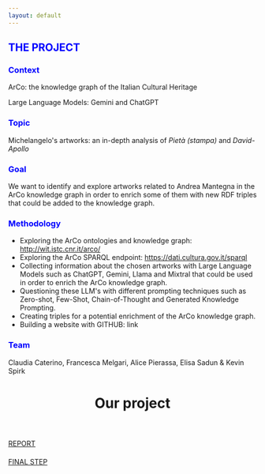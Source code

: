 ```yaml
---
layout: default
---
```

<h2 style="color: blue;">THE PROJECT</h2>

<h3 style="color: blue;">Context</h3>

ArCo: the knowledge graph of the Italian Cultural Heritage

Large Language Models: Gemini and ChatGPT

<h3 style="color: blue;">Topic</h3> 

Michelangelo's artworks: an in-depth analysis of _Pietà (stampa)_ and _David-Apollo_ 

<h3 style="color: blue;">Goal</h3>

We want to identify and explore artworks related to Andrea Mantegna in the ArCo knowledge graph in order to enrich some of them with new RDF triples that could be added to the knowledge graph.

<h3 style="color: blue;">Methodology</h3>

- Exploring the ArCo ontologies and knowledge graph: <http://wit.istc.cnr.it/arco/>
- Exploring the ArCo SPARQL endpoint: <https://dati.cultura.gov.it/sparql>
- Collecting information about the chosen artworks with Large Language Models such as ChatGPT, Gemini, Llama and Mixtral that could be used in order to enrich the ArCo knowledge graph.
- Questioning these LLM's with different prompting techniques such as Zero-shot, Few-Shot, Chain-of-Thought and Generated Knowledge Prompting.
- Creating triples for a potential enrichment of the ArCo knowledge graph.
- Building a website with GITHUB: link


<h3 style="color: blue;">Team</h3>

Claudia Caterino, Francesca Melgari, Alice Pierassa, Elisa Sadun & Kevin Spirk 
  
<div style="margin-top: 40px;"></div> 

  <!-- Header -->
  <header class="w3-container w3-center w3-padding-48 w3-white">
    <h1 class="w3-xxxlarge"><b>Our project</b></h1>
  </header>

[REPORT](another-page.md)

<div style="margin-top: 20px;"></div> 

[FINAL STEP](page2.md) 







